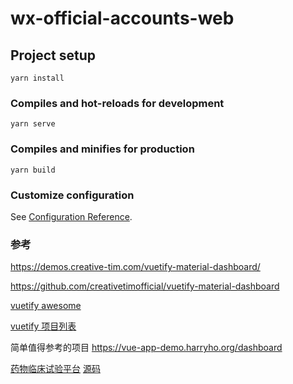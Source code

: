 # wx-official-accounts-web

## Project setup
```
yarn install
```

### Compiles and hot-reloads for development
```
yarn serve
```

### Compiles and minifies for production
```
yarn build
```

### Customize configuration
See [Configuration Reference](https://cli.vuejs.org/config/).

### 参考

https://demos.creative-tim.com/vuetify-material-dashboard/

https://github.com/creativetimofficial/vuetify-material-dashboard

[vuetify awesome](https://github.com/vuetifyjs/awesome-vuetify)

[vuetify 项目列表](https://madewith.cn/vuejs/vuetify)

简单值得参考的项目 https://vue-app-demo.harryho.org/dashboard

[药物临床试验平台](http://admin.chenfangyi.cn/) [源码](https://gitee.com/shi_kai/CK-Admin)
